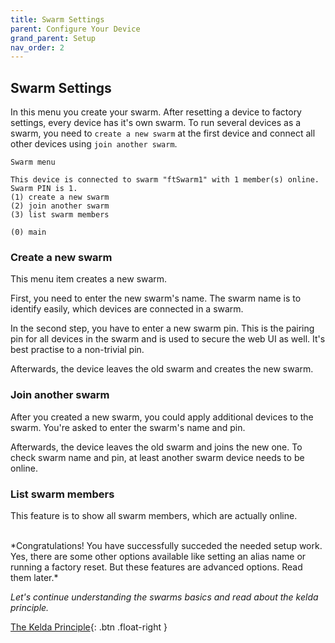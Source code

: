 ```yaml
---
title: Swarm Settings
parent: Configure Your Device
grand_parent: Setup
nav_order: 2
---
```

## Swarm Settings

In this menu you create your swarm. After resetting a device to factory settings, every device has it's own swarm. To run several devices as a swarm, 
you need to `create a new swarm` at the first device and connect all other devices using `join another swarm`.

```
Swarm menu

This device is connected to swarm "ftSwarm1" with 1 member(s) online.
Swarm PIN is 1.
(1) create a new swarm
(2) join another swarm
(3) list swarm members

(0) main
```

### Create a new swarm

This menu item creates a new swarm.

First, you need to enter the new swarm's name. The swarm name is to identify easily, which devices are connected in a swarm.

In the second step, you have to enter a new swarm pin. This is the pairing pin for all devices in the swarm and is used to secure the web UI as well.
It's best practise to a non-trivial pin.

Afterwards, the device leaves the old swarm and creates the new swarm.

### Join another swarm

After you created a new swarm, you could apply additional devices to the swarm. You're asked to enter the swarm's name and pin.

Afterwards, the device leaves the old swarm and joins the new one. To check swarm name and pin, at least another swarm device needs to be online.

### List swarm members

This feature is to show all swarm members, which are actually online.

<br>
*Congratulations! You have successfully succeded the needed setup work. Yes, there are some other options available like setting an alias name or running a factory reset. 
But these features are advanced options. Read them later.*

*Let's continue understanding the swarms basics and read about the kelda principle.*

[The Kelda Principle](../../../kelda){: .btn .float-right }
<br>